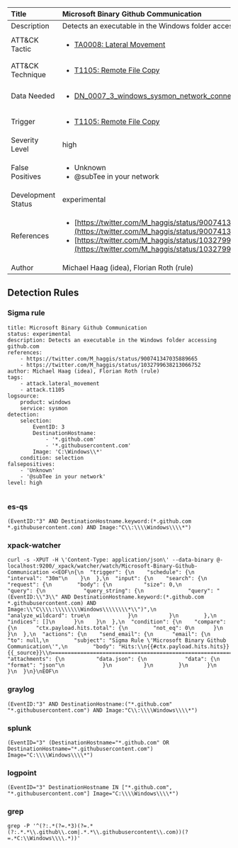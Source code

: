 | Title                | Microsoft Binary Github Communication                                                                                                                                                 |
|:---------------------|:------------------------------------------------------------------------------------------------------------------------------------------------------------|
| Description          | Detects an executable in the Windows folder accessing github.com                                                                                                                                           |
| ATT&amp;CK Tactic    | <ul><li>[TA0008: Lateral Movement](https://attack.mitre.org/tactics/TA0008)</li></ul>  |
| ATT&amp;CK Technique | <ul><li>[T1105: Remote File Copy](https://attack.mitre.org/techniques/T1105)</li></ul>                             |
| Data Needed          | <ul><li>[DN_0007_3_windows_sysmon_network_connection](../Data_Needed/DN_0007_3_windows_sysmon_network_connection.md)</li></ul>                                                         |
| Trigger              | <ul><li>[T1105: Remote File Copy](../Triggers/T1105.md)</li></ul>  |
| Severity Level       | high                                                                                                                                                 |
| False Positives      | <ul><li>Unknown</li><li>@subTee in your network</li></ul>                                                                  |
| Development Status   | experimental                                                                                                                                                |
| References           | <ul><li>[https://twitter.com/M_haggis/status/900741347035889665](https://twitter.com/M_haggis/status/900741347035889665)</li><li>[https://twitter.com/M_haggis/status/1032799638213066752](https://twitter.com/M_haggis/status/1032799638213066752)</li></ul>                                                          |
| Author               | Michael Haag (idea), Florian Roth (rule)                                                                                                                                                |


## Detection Rules

### Sigma rule

```
title: Microsoft Binary Github Communication
status: experimental
description: Detects an executable in the Windows folder accessing github.com
references:
    - https://twitter.com/M_haggis/status/900741347035889665
    - https://twitter.com/M_haggis/status/1032799638213066752
author: Michael Haag (idea), Florian Roth (rule)
tags:
    - attack.lateral_movement
    - attack.t1105
logsource:
    product: windows
    service: sysmon
detection:
    selection:
        EventID: 3
        DestinationHostname: 
            - '*.github.com'
            - '*.githubusercontent.com'
        Image: 'C:\Windows\\*'
    condition: selection
falsepositives:
    - 'Unknown'
    - '@subTee in your network'
level: high


```





### es-qs
    
```
(EventID:"3" AND DestinationHostname.keyword:(*.github.com *.githubusercontent.com) AND Image:"C\\:\\\\Windows\\\\*")
```


### xpack-watcher
    
```
curl -s -XPUT -H \'Content-Type: application/json\' --data-binary @- localhost:9200/_xpack/watcher/watch/Microsoft-Binary-Github-Communication <<EOF\n{\n  "trigger": {\n    "schedule": {\n      "interval": "30m"\n    }\n  },\n  "input": {\n    "search": {\n      "request": {\n        "body": {\n          "size": 0,\n          "query": {\n            "query_string": {\n              "query": "(EventID:\\"3\\" AND DestinationHostname.keyword:(*.github.com *.githubusercontent.com) AND Image:\\"C\\\\:\\\\\\\\Windows\\\\\\\\*\\")",\n              "analyze_wildcard": true\n            }\n          }\n        },\n        "indices": []\n      }\n    }\n  },\n  "condition": {\n    "compare": {\n      "ctx.payload.hits.total": {\n        "not_eq": 0\n      }\n    }\n  },\n  "actions": {\n    "send_email": {\n      "email": {\n        "to": null,\n        "subject": "Sigma Rule \'Microsoft Binary Github Communication\'",\n        "body": "Hits:\\n{{#ctx.payload.hits.hits}}{{_source}}\\n================================================================================\\n{{/ctx.payload.hits.hits}}",\n        "attachments": {\n          "data.json": {\n            "data": {\n              "format": "json"\n            }\n          }\n        }\n      }\n    }\n  }\n}\nEOF\n
```


### graylog
    
```
(EventID:"3" AND DestinationHostname:("*.github.com" "*.githubusercontent.com") AND Image:"C\\:\\\\Windows\\\\*")
```


### splunk
    
```
(EventID="3" (DestinationHostname="*.github.com" OR DestinationHostname="*.githubusercontent.com") Image="C:\\\\Windows\\\\*")
```


### logpoint
    
```
(EventID="3" DestinationHostname IN ["*.github.com", "*.githubusercontent.com"] Image="C:\\\\Windows\\\\*")
```


### grep
    
```
grep -P '^(?:.*(?=.*3)(?=.*(?:.*.*\\.github\\.com|.*.*\\.githubusercontent\\.com))(?=.*C:\\Windows\\\\.*))'
```



